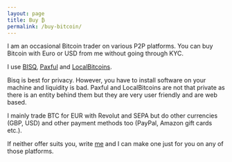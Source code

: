 ```yaml
---
layout: page
title: Buy ₿
permalink: /buy-bitcoin/
---
```

I am an occasional Bitcoin trader on various P2P platforms. You can buy Bitcoin with Euro or USD from me without going through KYC.

I use [BISQ](https://bisq.network/), [Paxful](https://paxful.com/user/ivopashov) and [LocalBitcoins](https://localbitcoins.com/accounts/profile/btcivo/).

Bisq is best for privacy. However, you have to install software on your machine and liquidity is bad. Paxful and LocalBitcoins are not that private as there is an entity behind them but they are very user friendly and are web based.

I mainly trade BTC for EUR with Revolut and SEPA but do other currencies (GBP, USD) and other payment methods too (PayPal, Amazon gift cards etc.).

If neither offer suits you, write <a href="mailto:ivo.pashoff@gmail.com">me</a> and I can make one just for you on any of those platforms.
